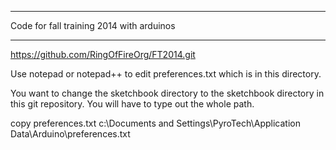  
*************************************************** 
Code for fall training 2014 with arduinos
***************************************************  


https://github.com/RingOfFireOrg/FT2014.git


Use notepad or notepad++ to edit preferences.txt which is in this directory. 

You want to change the sketchbook directory to the sketchbook directory in this git repository. 
You will have to type out the whole path.

copy preferences.txt c:\Documents and Settings\PyroTech\Application Data\Arduino\preferences.txt



